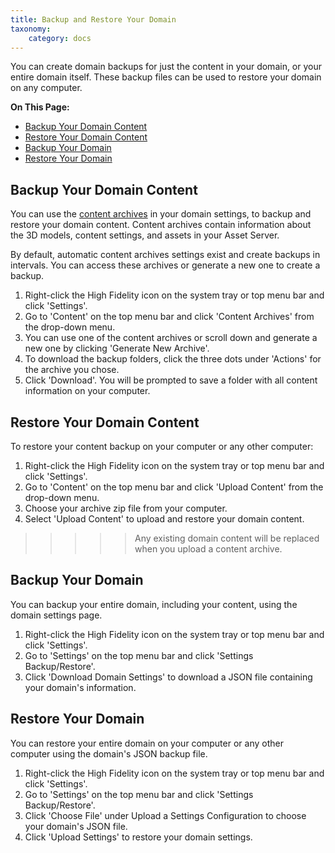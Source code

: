 ```yaml
---
title: Backup and Restore Your Domain
taxonomy:
    category: docs
---
```


You can create domain backups for just the content in your domain, or your entire domain itself. These backup files can be used to restore your domain on any computer. 

**On This Page:**

+ [Backup Your Domain Content](#backup-your-domain-content)
+ [Restore Your Domain Content](#restore-your-domain-content)
+ [Backup Your Domain](#backup-your-domain)
+ [Restore Your Domain](#restore-your-domain)


## Backup Your Domain Content

You can use the [content archives](../your-domain/configure-settings#content-archives) in your domain settings, to backup and restore your domain content. Content archives contain information about the 3D models, content settings, and assets in your Asset Server. 

By default, automatic content archives settings exist and create backups in intervals. You can access these archives or generate a new one to create a backup. 

1. Right-click the High Fidelity icon on the system tray or top menu bar and click 'Settings'.
2. Go to 'Content' on the top menu bar and click 'Content Archives' from the drop-down menu. 
3. You can use one of the content archives or scroll down and generate a new one by clicking 'Generate New Archive'.
4. To download the backup folders, click the three dots under 'Actions' for the archive you chose. 
5. Click 'Download'. You will be prompted to save a folder with all content information on your computer. 


## Restore Your Domain Content

To restore your content backup on your computer or any other computer:

1. Right-click the High Fidelity icon on the system tray or top menu bar and click 'Settings'.
2. Go to 'Content' on the top menu bar and click 'Upload Content' from the drop-down menu. 
3. Choose your archive zip file from your computer. 
4. Select 'Upload Content' to upload and restore your domain content. 

>>>>> Any existing domain content will be replaced when you upload a content archive. 


## Backup Your Domain

You can backup your entire domain, including your content, using the domain settings page. 

1. Right-click the High Fidelity icon on the system tray or top menu bar and click 'Settings'.
2. Go to 'Settings' on the top menu bar and click 'Settings Backup/Restore'.
3. Click 'Download Domain Settings' to download a JSON file containing your domain's information. 


## Restore Your Domain

You can restore your entire domain on your computer or any other computer using the domain's JSON backup file. 

1. Right-click the High Fidelity icon on the system tray or top menu bar and click 'Settings'.
2. Go to 'Settings' on the top menu bar and click 'Settings Backup/Restore'.
3. Click 'Choose File' under Upload a Settings Configuration to choose your domain's JSON file. 
4. Click 'Upload Settings' to restore your domain settings. 


